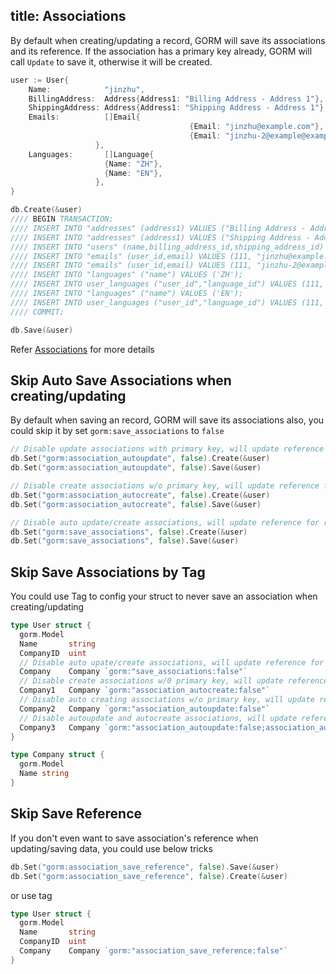 title: Associations
---

By default when creating/updating a record, GORM will save its associations and its reference.
If the association has a primary key already, GORM will call `Update` to save it, otherwise it will be created.

```go
user := User{
	Name:            "jinzhu",
	BillingAddress:  Address{Address1: "Billing Address - Address 1"},
	ShippingAddress: Address{Address1: "Shipping Address - Address 1"},
	Emails:          []Email{
										{Email: "jinzhu@example.com"},
										{Email: "jinzhu-2@example@example.com"},
                   },
	Languages:       []Language{
                     {Name: "ZH"},
                     {Name: "EN"},
                   },
}

db.Create(&user)
//// BEGIN TRANSACTION;
//// INSERT INTO "addresses" (address1) VALUES ("Billing Address - Address 1");
//// INSERT INTO "addresses" (address1) VALUES ("Shipping Address - Address 1");
//// INSERT INTO "users" (name,billing_address_id,shipping_address_id) VALUES ("jinzhu", 1, 2);
//// INSERT INTO "emails" (user_id,email) VALUES (111, "jinzhu@example.com");
//// INSERT INTO "emails" (user_id,email) VALUES (111, "jinzhu-2@example.com");
//// INSERT INTO "languages" ("name") VALUES ('ZH');
//// INSERT INTO user_languages ("user_id","language_id") VALUES (111, 1);
//// INSERT INTO "languages" ("name") VALUES ('EN');
//// INSERT INTO user_languages ("user_id","language_id") VALUES (111, 2);
//// COMMIT;

db.Save(&user)
```

Refer [Associations](associations.html) for more details

## Skip Auto Save Associations when creating/updating

By default when saving an record, GORM will save its associations also, you could skip it by set `gorm:save_associations` to `false`

```go
// Disable update associations with primary key, will update reference
db.Set("gorm:association_autoupdate", false).Create(&user)
db.Set("gorm:association_autoupdate", false).Save(&user)

// Disable create associations w/o primary key, will update reference for records have primary key
db.Set("gorm:association_autocreate", false).Create(&user)
db.Set("gorm:association_autocreate", false).Save(&user)

// Disable auto update/create associations, will update reference for records have primary key
db.Set("gorm:save_associations", false).Create(&user)
db.Set("gorm:save_associations", false).Save(&user)
```

## Skip Save Associations by Tag

You could use Tag to config your struct to never save an association when creating/updating

```go
type User struct {
  gorm.Model
  Name       string
  CompanyID  uint
  // Disable auto upate/create associations, will update reference for records have primary key
  Company    Company `gorm:"save_associations:false"`
  // Disable create associations w/0 primary key, will update reference for records have primary key
  Company1   Company `gorm:"association_autocreate:false"`
  // Disable auto creating associations w/o primary key, will update reference for records have primary key
  Company2   Company `gorm:"association_autoupdate:false"`
  // Disable autoupdate and autocreate associations, will update reference for records have primary key
  Company3   Company `gorm:"association_autoupdate:false;association_autocreate:false"`
}

type Company struct {
  gorm.Model
  Name string
}
```

## Skip Save Reference

If you don't even want to save association's reference when updating/saving data, you could use below tricks

```go
db.Set("gorm:association_save_reference", false).Save(&user)
db.Set("gorm:association_save_reference", false).Create(&user)
```

or use tag

```go
type User struct {
  gorm.Model
  Name       string
  CompanyID  uint
  Company    Company `gorm:"association_save_reference:false"`
}
```
